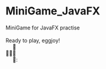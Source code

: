 # MiniGame_JavaFX

MiniGame for JavaFX practise <br /> <br />
Ready to play, eggjoy! <br />
&ensp; &nbsp; :egg: <br />
:egg::egg::egg: <br />
&ensp; &nbsp; :egg:: <br />
